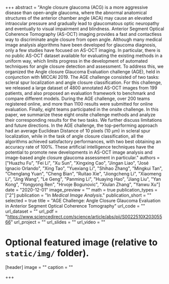 +++
abstract = "Angle closure glaucoma (ACG) is a more aggressive disease than open-angle glaucoma, where the abnormal anatomical structures of the anterior chamber angle (ACA) may cause an elevated intraocular pressure and gradually lead to glaucomatous optic neuropathy and eventually to visual impairment and blindness. Anterior Segment Optical Coherence Tomography (AS-OCT) imaging provides a fast and contactless way to discriminate angle closure from open angle. Although many medical image analysis algorithms have been developed for glaucoma diagnosis, only a few studies have focused on AS-OCT imaging. In particular, there is no public AS-OCT dataset available for evaluating the existing methods in a uniform way, which limits progress in the development of automated techniques for angle closure detection and assessment. To address this, we organized the Angle closure Glaucoma Evaluation challenge (AGE), held in conjunction with MICCAI 2019. The AGE challenge consisted of two tasks: scleral spur localization and angle closure classification. For this challenge, we released a large dataset of 4800 annotated AS-OCT images from 199 patients, and also proposed an evaluation framework to benchmark and compare different models. During the AGE challenge, over 200 teams registered online, and more than 1100 results were submitted for online evaluation. Finally, eight teams participated in the onsite challenge. In this paper, we summarize these eight onsite challenge methods and analyze their corresponding results for the two tasks. We further discuss limitations and future directions. In the AGE challenge, the top-performing approach had an average Euclidean Distance of 10 pixels (10 µm) in scleral spur localization, while in the task of angle closure classification, all the algorithms achieved satisfactory performances, with two best obtaining an accuracy rate of 100%. These artificial intelligence techniques have the potential to promote new developments in AS-OCT image analysis and image-based angle closure glaucoma assessment in particular."
authors = ["Huazhu Fu", "Fei Li", "Xu Sun", "Xingxing Cao", "Jingan Liao", "José Ignacio Orlando", "Xing Tao", "Yuexiang Li", "Shihao Zhang", "Mingkui Tan", "Chenglang Yuan", "Cheng Bian", "Ruitao Xie", "Jiongcheng Li", "Xiaomeng Li", "Jing Wang", "Le Geng", "Panming Li", "Huaying Hao", "Jiang Liu", "Yan Kong", "Yongyong Ren", "Hrvoje Bogunovic", "Xiulan Zhang", "Yanwu Xu"]
date = "2020-12-01"
image_preview = ""
math = true
publication_types = ["2"]
publication = "In *Medical Image Analysis*."
publication_short = ""
selected = true
title = "AGE Challenge: Angle Closure Glaucoma Evaluation in Anterior Segment Optical Coherence Tomography"
url_code = ""
url_dataset = ""
url_pdf = "https://www.sciencedirect.com/science/article/abs/pii/S0022510X20305566"
url_project = ""
url_slides = ""
url_video = ""

# Optional featured image (relative to `static/img/` folder).
[header]
image = ""
caption = ""


+++
